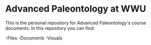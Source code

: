 # Advanced Paleontology at WWU
This is the personal repository for Advanced Paleontology's course documents. In this repository you can find:

-Files
-Documents
-Visuals
